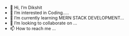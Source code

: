 - 👋 Hi, I’m Dikshit
- 👀 I’m interested in Coding.....
- 🌱 I’m currently learning  MERN STACK DEVELOPMENT...
- 💞️ I’m looking to collaborate on ...
- 📫 How to reach me ...

<!---
developerdikshit24/developerdikshit24 is a ✨ special ✨ repository because its `README.md` (this file) appears on your GitHub profile.
You can click the Preview link to take a look at your changes.
--->
